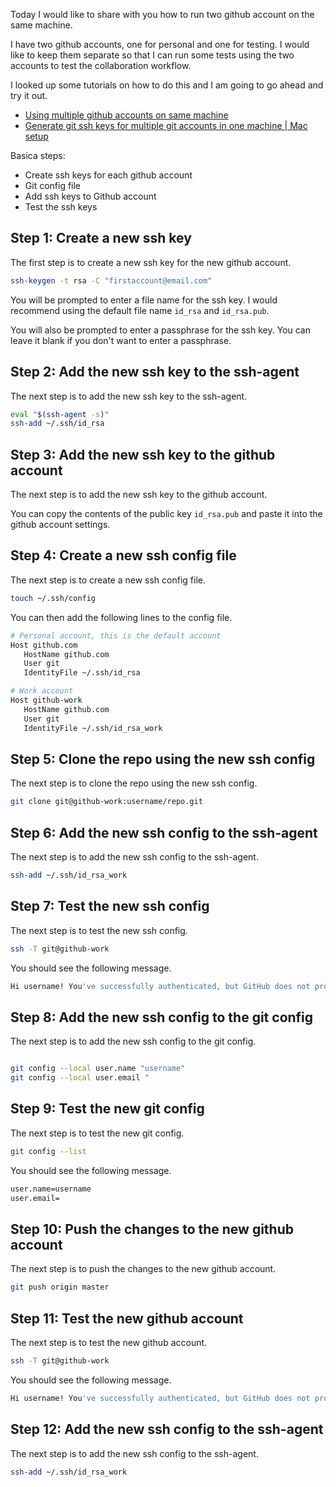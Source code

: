 Today I would like to share with you how to run two github account on the same machine.

I have two github accounts, one for personal and one for testing. I would like to keep them separate so that I can run some tests using the two accounts to test the collaboration workflow.

I looked up some tutorials on how to do this and I am going to go ahead and try it out.

- [Using multiple github accounts on same machine](https://www.youtube.com/watch?v=vSeYsk4WYvg&ab_channel=SciTechEnthusiasts)
- [Generate git ssh keys for multiple git accounts in one machine | Mac setup](https://youtu.be/iWr9m9IH5xI)

Basica steps:

- Create ssh keys for each github account
- Git config file
- Add ssh keys to Github account
- Test the ssh keys





## Step 1: Create a new ssh key

The first step is to create a new ssh key for the new github account.

```bash
ssh-keygen -t rsa -C "firstaccount@email.com"
```

You will be prompted to enter a file name for the ssh key. I would recommend using the default file name `id_rsa` and `id_rsa.pub`.

You will also be prompted to enter a passphrase for the ssh key. You can leave it blank if you don't want to enter a passphrase.

## Step 2: Add the new ssh key to the ssh-agent

The next step is to add the new ssh key to the ssh-agent.

```bash
eval "$(ssh-agent -s)"
ssh-add ~/.ssh/id_rsa
```

## Step 3: Add the new ssh key to the github account

The next step is to add the new ssh key to the github account.

You can copy the contents of the public key `id_rsa.pub` and paste it into the github account settings.

## Step 4: Create a new ssh config file

The next step is to create a new ssh config file.

```bash
touch ~/.ssh/config
```

You can then add the following lines to the config file.

```bash
# Personal account, this is the default account
Host github.com
   HostName github.com
   User git
   IdentityFile ~/.ssh/id_rsa

# Work account
Host github-work
   HostName github.com
   User git
   IdentityFile ~/.ssh/id_rsa_work
```

## Step 5: Clone the repo using the new ssh config

The next step is to clone the repo using the new ssh config.

```bash
git clone git@github-work:username/repo.git
```

## Step 6: Add the new ssh config to the ssh-agent

The next step is to add the new ssh config to the ssh-agent.

```bash
ssh-add ~/.ssh/id_rsa_work
```

## Step 7: Test the new ssh config

The next step is to test the new ssh config.

```bash
ssh -T git@github-work
```

You should see the following message.

```bash
Hi username! You've successfully authenticated, but GitHub does not provide shell access.
```

## Step 8: Add the new ssh config to the git config

The next step is to add the new ssh config to the git config.

```bash

git config --local user.name "username"
git config --local user.email "
```

## Step 9: Test the new git config

The next step is to test the new git config.

```bash
git config --list
```

You should see the following message.

```bash
user.name=username
user.email=
```

## Step 10: Push the changes to the new github account

The next step is to push the changes to the new github account.

```bash
git push origin master
```

## Step 11: Test the new github account

The next step is to test the new github account.

```bash
ssh -T git@github-work
```

You should see the following message.

```bash
Hi username! You've successfully authenticated, but GitHub does not provide shell access.
```

## Step 12: Add the new ssh config to the ssh-agent

The next step is to add the new ssh config to the ssh-agent.

```bash
ssh-add ~/.ssh/id_rsa_work
```
